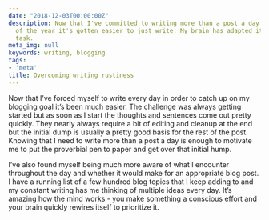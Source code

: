 ```yaml
---
date: "2018-12-03T00:00:00Z"
description: Now that I've committed to writing more than a post a day until the end
  of the year it's gotten easier to just write. My brain has adapted itself to the
  task.
meta_img: null
keywords: writing, blogging
tags:
- 'meta'
title: Overcoming writing rustiness
---
```


Now that I’ve forced myself to write every day in order to catch up on my blogging goal it’s been much easier. The challenge was always getting started but as soon as I start the thoughts and sentences come out pretty quickly. They nearly always require a bit of editing and cleanup at the end but the initial dump is usually a pretty good basis for the rest of the post. Knowing that I need to write more than a post a day is enough to motivate me to put the proverbial pen to paper and get over that initial hump.

I’ve also found myself being much more aware of what I encounter throughout the day and whether it would make for an appropriate blog post. I have a running list of a few hundred blog topics that I keep adding to and my constant writing has me thinking of multiple ideas every day. It’s amazing how the mind works - you make something a conscious effort and your brain quickly rewires itself to prioritize it.
